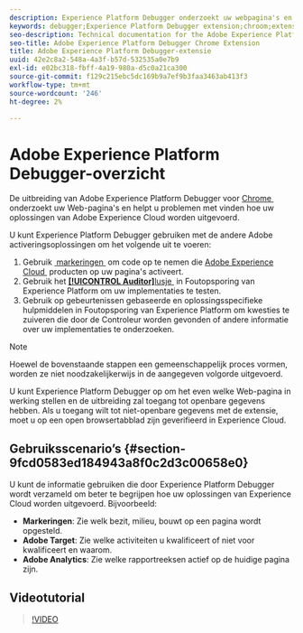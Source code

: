 ```yaml
---
description: Experience Platform Debugger onderzoekt uw webpagina's en helpt u problemen te vinden met de manier waarop uw Experience Cloud-oplossingen zijn geïmplementeerd.
keywords: debugger;Experience Platform Debugger extension;chroom;extension
seo-description: Technical documentation for the Adobe Experience Platform Debugger Chrome Extension - examine your web pages and understand problems with your Experience Cloud solution mplementations
seo-title: Adobe Experience Platform Debugger Chrome Extension
title: Adobe Experience Platform Debugger-extensie
uuid: 42e2c8a2-548a-4a3f-b57d-532535a0e7b9
exl-id: e02bc318-fbff-4a19-980a-d5c0a21ca300
source-git-commit: f129c215ebc5dc169b9a7ef9b3faa3463ab413f3
workflow-type: tm+mt
source-wordcount: '246'
ht-degree: 2%

---
```


# Adobe Experience Platform Debugger-overzicht

De uitbreiding van Adobe Experience Platform Debugger voor [&#x200B; Chrome &#x200B;](https://chrome.google.com/webstore/detail/adobe-experience-platform/bfnnokhpnncpkdmbokanobigaccjkpob) onderzoekt uw Web-pagina&#39;s en helpt u problemen met vinden hoe uw oplossingen van Adobe Experience Cloud worden uitgevoerd.

U kunt Experience Platform Debugger gebruiken met de andere Adobe activeringsoplossingen om het volgende uit te voeren:

1. Gebruik [&#x200B; markeringen &#x200B;](../tags/home.md) om code op te nemen die [&#x200B; Adobe Experience Cloud &#x200B;](https://experienceleague.adobe.com/docs/core-services/interface/experience-cloud.html?lang=nl-NL) producten op uw pagina&#39;s activeert.
1. Gebruik het [**[!UICONTROL Auditor]**&#x200B;lusje &#x200B;](./auditor/overview.md) in Foutopsporing van Experience Platform om uw implementaties te testen.
1. Gebruik op gebeurtenissen gebaseerde en oplossingsspecifieke hulpmiddelen in Foutopsporing van Experience Platform om kwesties te zuiveren die door de Controleur worden gevonden of andere informatie over uw implementaties te onderzoeken.

>[!NOTE]
>
>Hoewel de bovenstaande stappen een gemeenschappelijk proces vormen, worden ze niet noodzakelijkerwijs in de aangegeven volgorde uitgevoerd.

U kunt Experience Platform Debugger op om het even welke Web-pagina in werking stellen en de uitbreiding zal toegang tot openbare gegevens hebben. Als u toegang wilt tot niet-openbare gegevens met de extensie, moet u op een open browsertabblad zijn geverifieerd in Experience Cloud.

## Gebruiksscenario’s {#section-9fcd0583ed184943a8f0c2d3c00658e0}

U kunt de informatie gebruiken die door Experience Platform Debugger wordt verzameld om beter te begrijpen hoe uw oplossingen van Experience Cloud worden uitgevoerd. Bijvoorbeeld:

* **Markeringen**: Zie welk bezit, milieu, bouwt op een pagina wordt opgesteld.
* **Adobe Target**: Zie welke activiteiten u kwalificeert of niet voor kwalificeert en waarom.
* **Adobe Analytics**: Zie welke rapportreeksen actief op de huidige pagina zijn.

## Videotutorial

>[!VIDEO](https://video.tv.adobe.com/v/32156?quality=12&learn=on)
